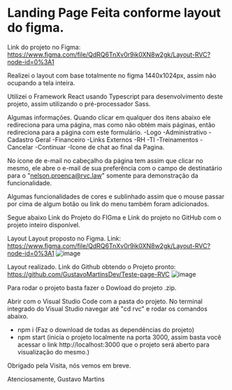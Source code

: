 # Landing Page Feita conforme layout do figma.

Link do projeto no Figma: https://www.figma.com/file/QdRQ6TnXv0r9ik0XN8w2gk/Layout-RVC?node-id=0%3A1

Realizei o layout com base totalmente no figma 1440x1024px, assim não ocupando a tela inteira.

Utilizei o Framework React usando Typescript para desenvolvimento deste projeto, assim utilizando o pré-processador Sass.

Algumas informações.
Quando clicar em qualquer dos itens abaixo ele redireciona para uma página, mas como não obtém mais páginas, então redireciona para a página com este formulário.
-Logo
-Administrativo
-Cadastro Geral
-Financeiro
-Links Externos
-RH
-TI
-Treinamentos
-Cancelar
-Continuar
-Icone de chat ao final da Pagina.


No ícone de e-mail no cabeçalho da página tem assim que clicar no mesmo, ele abre o e-mail de sua preferência com o campo de destinatário para o  "nelson.proenca@rvc.law" somente para demonstração da funcionalidade.

Algumas funcionalidades de cores e sublinhado assim que o mouse passar por cima de algum botão ou link do menu também foram adicionados.

Segue abaixo Link do Projeto do FIGma e Link do projeto no GitHub com o projeto inteiro disponível.

Layout Layout proposto no Figma.
Link:  https://www.figma.com/file/QdRQ6TnXv0r9ik0XN8w2gk/Layout-RVC?node-id=0%3A1
![image](https://user-images.githubusercontent.com/98985125/163074647-e01d0546-f60d-4e77-a2f3-1b7162e2930a.png)


Layout realizado.
Link do Github obtendo o Projeto pronto: https://github.com/GustavoMartinsDev/Teste-page-RVC
![image](https://user-images.githubusercontent.com/98985125/163074547-19d1e24d-47d4-4bba-90d3-4089ff63eccb.png)



Para rodar o projeto basta fazer o Dowload do projeto .zip.

Abrir com o Visual Studio Code com a pasta do projeto.
No terminal integrado do Visual Studio navegar até "cd rvc" e rodar os comandos abaixo.

- npm i (Faz o download de todas as dependências do projeto)
- npm start (inicia o projeto localmente na porta 3000, assim basta você acessar o link http://localhost:3000 que o projeto será aberto para visualização do mesmo.)



Obrigado pela Visita, nós vemos em breve.

Atenciosamente,
Gustavo Martins
